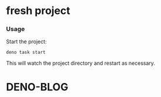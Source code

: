 # fresh project

### Usage

Start the project:

```
deno task start
```

This will watch the project directory and restart as necessary.
# DENO-BLOG
